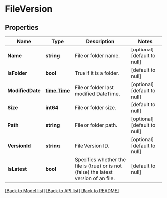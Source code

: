 # FileVersion

## Properties
Name | Type | Description | Notes
------------ | ------------- | ------------- | -------------
**Name** | **string** | File or folder name. | [optional] [default to null]
**IsFolder** | **bool** | True if it is a folder. | [default to null]
**ModifiedDate** | [**time.Time**](time.Time.md) | File or folder last modified DateTime. | [optional] [default to null]
**Size** | **int64** | File or folder size. | [default to null]
**Path** | **string** | File or folder path. | [optional] [default to null]
**VersionId** | **string** | File Version ID. | [optional] [default to null]
**IsLatest** | **bool** | Specifies whether the file is (true) or is not (false) the latest version of an file. | [default to null]

[[Back to Model list]](../README.md#documentation-for-models) [[Back to API list]](../README.md#documentation-for-api-endpoints) [[Back to README]](../README.md)


